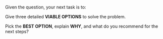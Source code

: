 Given the question, your next task is to:

Give three detailed **VIABLE OPTIONS** to solve the problem.

Pick the **BEST OPTION**, explain **WHY**, and what do you recommend for the next steps?